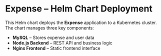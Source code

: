 # Expense – Helm Chart Deployment

This Helm chart deploys the **Expense** application to a Kubernetes cluster. The chart manages three key components:

- **MySQL** – Stores expense and user data
- **Node.js Backend** – REST API and business logic
- **Nginx Frontend** – Static frontend interface

